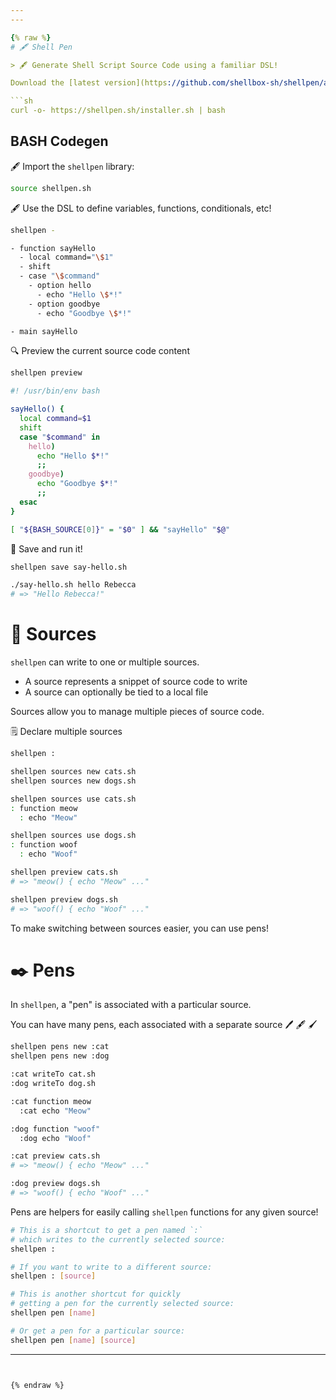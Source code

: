 ```yaml
---
---

{% raw %}
# 🖋️ Shell Pen

> 🖋️ Generate Shell Script Source Code using a familiar DSL!

Download the [latest version](https://github.com/shellbox-sh/shellpen/archive/v0.1.0.tar.gz) by clicking one of the download links above or:

```sh
curl -o- https://shellpen.sh/installer.sh | bash
```

## BASH Codegen

🖋️ Import the `shellpen` library:

```sh
source shellpen.sh
```

🖋️ Use the DSL to define variables, functions, conditionals, etc!

```sh
shellpen -

- function sayHello
  - local command="\$1"
  - shift
  - case "\$command"
    - option hello
      - echo "Hello \$*!"
    - option goodbye
      - echo "Goodbye \$*!"

- main sayHello
```

🔍 Preview the current source code content

```sh
shellpen preview
```

```sh
#! /usr/bin/env bash

sayHello() {
  local command=$1
  shift
  case "$command" in
    hello)
      echo "Hello $*!"
      ;;
    goodbye)
      echo "Goodbye $*!"
      ;;
  esac
}

[ "${BASH_SOURCE[0]}" = "$0" ] && "sayHello" "$@"
```

💾 Save and run it!

```sh
shellpen save say-hello.sh
```

```sh
./say-hello.sh hello Rebecca
# => "Hello Rebecca!"
```

# 📝 Sources

`shellpen` can write to one or multiple sources.

- A source represents a snippet of source code to write
- A source can optionally be tied to a local file

Sources allow you to manage multiple pieces of source code.

🗒️ Declare multiple sources

```sh
shellpen :

shellpen sources new cats.sh
shellpen sources new dogs.sh

shellpen sources use cats.sh
: function meow
  : echo "Meow"

shellpen sources use dogs.sh
: function woof
  : echo "Woof"

shellpen preview cats.sh
# => "meow() { echo "Meow" ..."

shellpen preview dogs.sh
# => "woof() { echo "Woof" ..."
```

To make switching between sources easier, you can use pens!

# ✒️ Pens

In `shellpen`, a "pen" is associated with a particular source.

You can have many pens, each associated with a separate source 🖊️ 🖋️ 🖌️

```sh
shellpen pens new :cat
shellpen pens new :dog

:cat writeTo cat.sh
:dog writeTo dog.sh

:cat function meow
  :cat echo "Meow"

:dog function "woof"
  :dog echo "Woof"

:cat preview cats.sh
# => "meow() { echo "Meow" ..."

:dog preview dogs.sh
# => "woof() { echo "Woof" ..."
```

Pens are helpers for easily calling `shellpen` functions for any given source!

```sh
# This is a shortcut to get a pen named `:`
# which writes to the currently selected source:
shellpen :

# If you want to write to a different source:
shellpen : [source]

# This is another shortcut for quickly
# getting a pen for the currently selected source:
shellpen pen [name]

# Or get a pen for a particular source:
shellpen pen [name] [source]
```

---
```


{% endraw %}
